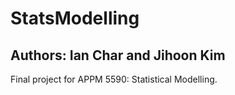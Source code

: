 # StatsModelling
## Authors: Ian Char and Jihoon Kim

Final project for APPM 5590: Statistical Modelling.
